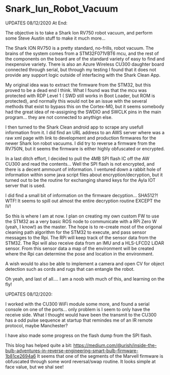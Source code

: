 # Snark_Iun_Robot_Vacuum
UPDATES 08/12/2020 At End:

The objective is to take a Shark Ion RV750 robot vacuum, and perform some Steve Austin stuff to make it much more...

The Shark ION RV750 is a pretty standard, no-frills, robot vacuum.
The brains of the system comes from a STM32F071VBT6 mcu, and the rest of the components on the board are of the standard variety of easy to find and inexpensive variety. 
There is also an Azure Wireless CU300 daughter board connected through serial, but through my testing I found that it does not provide any support logic outside of interfacing with the Shark Clean App.

My original idea was to extract the firmware from the STM32, but this proved to be a dead end I think.
What I found was that the mcu was protected with RDP Level 1 ( SWD still works in Boot Loader, but ROM is protected), and normally this would not be an issue with the several methods that exist to bypass this on the Cortex-M0, but it seems somebody had the great idea of re-assigning the SWDIO and SWCLK pins in the main program... they are not connected to anythign else.

I then turned to the Shark Clean android app to scrape any usefull information from it. I did find an URL address to an AWS server where was a raw xml page with link to development and production firmwares for the newer Shark Ion robot vacuums.
I did try to reverse a firmware from the RV750N, but it seems the firmware is either highly obfuscated or encrypted.

In a last ditch effort, I decided to pull the 4MB SPI flash IC off the AW CU300 and read the contents...
Well the SPI flash is not encrypted, and there is a decent ammount of information. I ventured down a rabbit hole of information within some java script files about encryption/decryption, but it turned out to be the routine for exchanging shared keys for the Ayla IOT server that is used. 

I did find a small bit of information on the firmware decyption... SHA512?! WTF! It seems to spill out almost the entire decryption routine EXCEPT the IV!

So this is where I am at now.
I plan on creating my own custom FW to use the STM32 as a very basic ROS node to communicate with a RPi Zero W (yeah, I know!) as the master.
The hope is to re-create most of the origonal cleaning path algorithm for the STM32 to execute, and pass sensor messages to the Rpi. The RPi will keep track of the sensor data from the STM32. The Rpi will also receive data from an IMU and a HLS-LFCD2 LiDAR sensor. From this sensor data a map of the environment will be created where the Rpi can determine the pose and location in the environment.

A wish would to also be able to implement a camera and open CV for object detection such as cords and rugs that can entangle the robot.


Oh yeah, and last of all.... I am a noob with much of this, and learning on the fly!

UPDATES 08/12/2020:

I worked with the CU300 WiFi module some more, and found a serial console on one of the ports... only problem is I seem to only have the receive side. What I thought would have been the transmit to the CU300 has a odd pulse sequence at startup that remindes me of an IR remote protocol, maybe Manchester?

I have also made some progress on the flash dump from the SPI flash. 

This blog has helped quite a bit: https://medium.com/@urish/inside-the-bulb-adventures-in-reverse-engineering-smart-bulb-firmware-1b81ce2694a6
It seems that one of the segments of the Marvell firmware is obfuscated through some word reversal/swap routine. It looks simple at face value, but we shal see!

